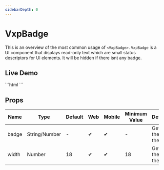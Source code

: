 ```yaml
---
sidebarDepth: 0
---
```


# VxpBadge

This is an overview of the most common usage of `<VxpBadge>`.
`VxpBadge` is a UI component that displays read-only text which are small status descriptors for UI elements. It will be hidden if there isnt any badge.

## Live Demo

<DocExampleBox :liveDemoMode="false">
```html
<VxpBadge badge="2" width="35" primary />
```
<VxpBadgeLiveDemo />
</DocExampleBox>

## Props

| Name  | Type          | Default | Web | Mobile | Minimum Value | Description                         |
| ----- | ------------- | ------- | --- | ------ | ------------- | ----------------------------------- |
| badge | String/Number | -       | ✔   | ✔     | -             | Gets or sets the text of the badge. |
| width | Number        | 18      | ✔   | ✔     | 18            | Gets or sets the text of the badge. |
